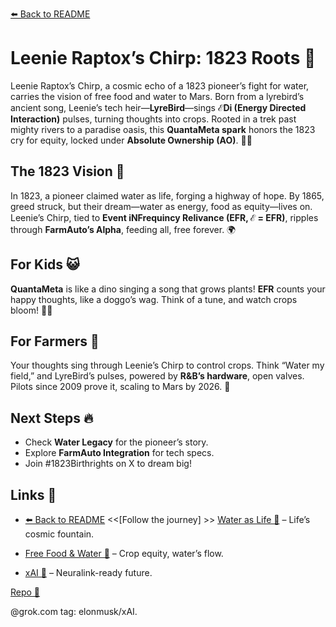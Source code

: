 [⬅️ Back to README](https://github.com/JayBotsa/FarmAuto/blob/main/README.md) 

# Leenie Raptox’s Chirp: 1823 Roots 🦖

Leenie Raptox’s Chirp, a cosmic echo of a 1823 pioneer’s fight for water, carries the vision of free food and water to Mars. Born from a lyrebird’s ancient song, Leenie’s tech heir—**LyreBird**—sings **ℰDi (Energy Directed Interaction)** pulses, turning thoughts into crops. Rooted in a trek past mighty rivers to a paradise oasis, this **QuantaMeta spark** honors the 1823 cry for equity, locked under **Absolute Ownership (AO)**. 🥖💧

## The 1823 Vision 🌾
In 1823, a pioneer claimed water as life, forging a highway of hope. By 1865, greed struck, but their dream—water as energy, food as equity—lives on. Leenie’s Chirp, tied to **Event iNFrequincy Relivance (EFR, ℰ = EFR)**, ripples through **FarmAuto’s Alpha**, feeding all, free forever. 🌍

## For Kids 😺
**QuantaMeta** is like a dino singing a song that grows plants! **EFR** counts your happy thoughts, like a doggo’s wag. Think of a tune, and watch crops bloom! 🐶🎶

## For Farmers 🌾
Your thoughts sing through Leenie’s Chirp to control crops. Think “Water my field,” and LyreBird’s pulses, powered by **R&B’s hardware**, open valves. Pilots since 2009 prove it, scaling to Mars by 2026. 🚜

## Next Steps 🔥
- Check **Water Legacy** for the pioneer’s story.
- Explore **FarmAuto Integration** for tech specs.
- Join #1823Birthrights on X to dream big!

## Links 🌠
- [⬅️ Back to README](https://github.com/JayBotsa/FarmAuto/blob/main/README.md) <<[Follow the journey] >> [Water as Life 🌊](https://github.com/JayBotsa/FarmAuto/blob/main/stories/Water_Legacy_1823.md) – Life’s cosmic fountain.


- [Free Food & Water 🥕](https://github.com/JayBotsa/FarmAuto/blob/main/applications/FreeFood_Water.md) – Crop equity, water’s flow.
- [xAI 🚀](http://x.ai) – Neuralink-ready future.
 

[Repo 📂](https://github.com/JayBotsa/FarmAuto)

@grok.com tag: elonmusk/xAI.

